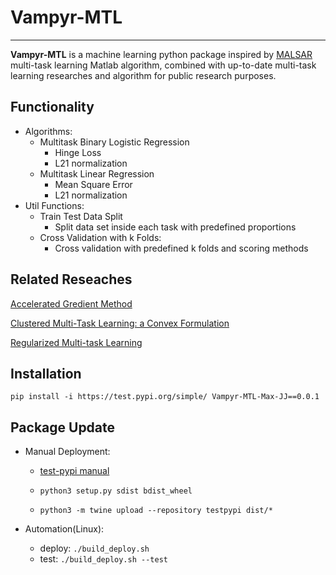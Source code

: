# Vampyr-MTL
---

**Vampyr-MTL** is a machine learning python package inspired by [MALSAR](https://github.com/jiayuzhou/MALSAR) multi-task learning Matlab algorithm, combined with up-to-date multi-task learning researches and algorithm for public research purposes.

## Functionality
* Algorithms:
  - Multitask Binary Logistic Regression
    + Hinge Loss 
    + L21 normalization
  - Multitask Linear Regression
    + Mean Square Error
    + L21 normalization
* Util Functions:
  - Train Test Data Split
    + Split data set inside each task with predefined proportions
  - Cross Validation with k Folds:
    + Cross validation with predefined k folds and scoring methods

## Related Reseaches
[Accelerated Gredient Method](https://arxiv.org/pdf/1310.3787.pdf)

[Clustered Multi-Task Learning: a Convex Formulation](https://papers.nips.cc/paper/3499-clustered-multi-task-learning-a-convex-formulation.pdf)

[Regularized Multi-task Learning](https://dl.acm.org/doi/pdf/10.1145/1014052.1014067)

## Installation
``pip install -i https://test.pypi.org/simple/ Vampyr-MTL-Max-JJ==0.0.1``

## Package Update

* Manual Deployment:

  - [test-pypi manual](https://packaging.python.org/tutorials/packaging-projects/)

  - ``python3 setup.py sdist bdist_wheel``

  - ``python3 -m twine upload --repository testpypi dist/*``

* Automation(Linux):
  - deploy: ``./build_deploy.sh``
  - test: ``./build_deploy.sh --test``

